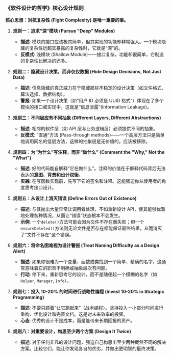 ### **《软件设计的哲学》核心设计规则**

**核心思想：对抗复杂性 (Fight Complexity) 是唯一重要的事。**

1.  **规则一：追求“深”模块 (Pursue "Deep" Modules)**
    * **描述**: 模块的接口应该极其简单，但其实现的功能却非常强大。一个模块隐藏的复杂性远超其暴露的复杂性时，它就是“深”的。
    * **反模式**: 浅模块 (Shallow Module)——接口复杂，功能却很简单，它制造的复杂性比解决的还多。

2.  **规则二：隐藏设计决策，而非仅仅数据 (Hide Design Decisions, Not Just Data)**
    * **描述**: 信息隐藏的真正威力在于隐藏那些不稳定的设计决策（如文件格式、算法选择、数据结构）。
    * **警报**: 如果一个设计决策（如“用户 ID 必须是 UUID 格式”）体现在了多个模块的接口或实现中，这就是“信息泄露”(Information Leakage)。

3.  **规则三：不同层应有不同抽象 (Different Layers, Different Abstractions)**
    * **描述**: 相邻的软件层（如 API 层与业务逻辑层）必须提供不同的抽象。
    * **反模式**: “直通”方法 (Pass-through methods)——一个高层方法只是简单地调用同名的低层方法，这样的抽象层是无价值的，应该被移除。

4.  **规则四：为“为什么”写注释，而非“做什么” (Comment the "Why," Not the "What")**
    * **描述**: 好的代码能自解释“它在做什么”。注释的价值在于解释代码背后无法表达的**意图、背景和设计权衡**。
    * **实践**: 在写函数实现前，先写下它的签名和注释。这能强迫你从使用者的角度思考接口设计。

5.  **规则五：从设计上消灭错误 (Define Errors Out of Existence)**
    * **描述**: 与其抛出大量异常让调用者处理，不如重新设计 API，使其能够优雅地处理各种情况，从而让“错误”状态根本不会发生。
    * **示例**: 一个`delete()`方法可能会因为文件不存在而失败；但一个`ensureDeleted()`方法则无论文件是否存在都能保证最终结果，从而消灭了“文件不存在”这个错误。

6.  **规则六：将命名困难视为设计警报 (Treat Naming Difficulty as a Design Alert)**
    * **描述**: 如果你很难为一个变量、函数或类找到一个简单、精确的名字，这通常意味着它的职责不明确或抽象层次有问题。
    * **行动**: 停下来，重新思考它的设计，而不是随便起一个模糊的名字（如 `Helper`, `Manager`, `Info`）。

7.  **规则七：投入 10-20% 的时间进行战略性编程 (Invest 10-20% in Strategic Programming)**
    * **描述**: 不要只顾着“让它跑起来”（战术编程）。坚持投入一小部分时间进行重构、优化设计和完善文档。这是对未来效率的投资。
    * **心态**: 优秀的设计不是成本，而是能带来长期回报的资产。

8.  **规则八：对重要设计，构思至少两个方案 (Design It Twice)**
    * **描述**: 对于任何非凡的设计问题，强迫自己构思出至少两种截然不同的解决方案。比较它们，能让你发现各自的优劣，并做出更明智的最终决策。
